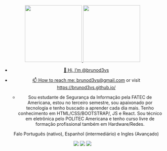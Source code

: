 <div align="center">
  <a href="https://github.com/brunod3vs">
  <img height="180em" src="https://github-readme-stats.vercel.app/api?username=brunod3vs&show_icons=true&theme=dracula&include_all_commits=true&count_private=true"/>
  <img height="180em" src="https://github-readme-stats.vercel.app/api/top-langs/?username=brunod3vs&layout=compact&langs_count=7&theme=dracula"/>

  
  
- 👋 Hi, I’m @brunod3vs
- 📫 How to reach me: brunod3vs@gmail.com or visit https://brunod3vs.github.io/
    - Sou estudante de Segurança da Informação pela FATEC de Americana, estou no terceiro semestre, sou apaixonado por tecnologia e tenho buscado a aprender cada dia mais. Tenho conhecimento em HTML/CSS/BOOTSTRAP/, JS e React.
    Sou técnico em eletrônica pelo POLITEC Americana e tenho curso livre de formação profissional também em Hardware/Redes.
    
    Falo Português (nativo), Espanhol (intermediário) e Ingles (Avançado)
  
  
  <div> 
 <a href="https://www.instagram.com/harukibruno" target="_blank"><img src="https://img.shields.io/badge/-Instagram-%23E4405F?style=for-the-badge&logo=instagram&logoColor=white" target="_blank"></a>
 <a href = "mailto:brunod3vs@gmail.com"><img src="https://img.shields.io/badge/-Gmail-%23333?style=for-the-badge&logo=gmail&logoColor=white" target="_blank"></a>
 <a href="https://www.linkedin.com/in/brunod3vs/" target="_blank"><img src="https://img.shields.io/badge/-LinkedIn-%230077B5?style=for-the-badge&logo=linkedin&logoColor=white" target="_blank"></a> 
    
 
</div>

<!---
brunod3vs/brunod3vs is a ✨ special ✨ repository because its `README.md` (this file) appears on your GitHub profile.
You can click the Preview link to take a look at your changes.
--->

  
  
